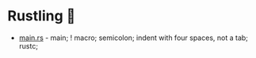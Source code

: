 # Rustling 🦀

- [main.rs](main.rs) - main; ! macro; semicolon; indent with four spaces, not a tab; rustc; 
